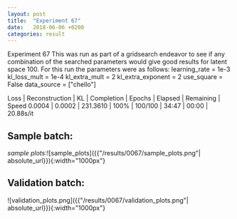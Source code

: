 ```yaml
---
layout: post
title:  "Experiment 67"
date:   2018-06-06 +0200
categories: result
---
```

Experiment 67
This was run as part of a gridsearch endeavor to see if any combination of the searched parameters would give good results for latent space 100.
For this run the parameters were as follows:
learning_rate = 1e-3
kl_loss_mult = 1e-4
kl_extra_mult = 2
kl_extra_exponent = 2
use_square = False
data_source = ["chello"]

Loss | Reconstruction | KL | Completion | Epochs | Elapsed | Remaining | Speed
0.0004 | 0.0002 | 231.3610 | 100% | 100/100 | 34:47 | 00:00 | 20.88s/it



## **Sample batch**:

_sample plots_:![sample_plots]({{"/results/0067/sample_plots.png"| absolute_url}}){:width="1000px"}

## **Validation batch**:

![validation_plots.png]({{"/results/0067/validation_plots.png"| absolute_url}}){:width="1000px"}
